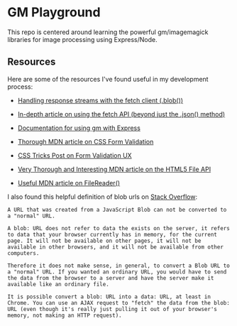 # GM Playground

This repo is centered around learning the powerful gm/imagemagick libraries for image processing using Express/Node. 

## Resources

Here are some of the resources I've found useful in my development process:

- [Handling response streams with the fetch client (.blob())](https://developer.mozilla.org/en-US/docs/Web/API/Body/blob)
- [In-depth article on using the fetch API (beyond just the .json() method)](https://css-tricks.com/using-fetch/)
- [Documentation for using gm with Express](https://github.com/aheckmann/gm)

- [Thorough MDN article on CSS Form Validation](https://developer.mozilla.org/en-US/docs/Learn/HTML/Forms/Form_validation)
- [CSS Tricks Post on Form Validation UX](https://css-tricks.com/form-validation-ux-html-css/)

- [Very Thorough and Interesting MDN article on the HTML5 File API](https://developer.mozilla.org/en-US/docs/Web/API/File/Using_files_from_web_applications#Example_Using_object_URLs_to_display_images)
- [Useful MDN article on FileReader()](https://developer.mozilla.org/en-US/docs/Web/API/FileReader/readAsDataURL)

I also found this helpful definition of blob urls on [Stack Overflow](https://stackoverflow.com/questions/14952052/convert-blob-url-to-normal-url/16179887#16179887):

```
A URL that was created from a JavaScript Blob can not be converted to a "normal" URL.

A blob: URL does not refer to data the exists on the server, it refers to data that your browser currently has in memory, for the current page. It will not be available on other pages, it will not be available in other browsers, and it will not be available from other computers.

Therefore it does not make sense, in general, to convert a Blob URL to a "normal" URL. If you wanted an ordinary URL, you would have to send the data from the browser to a server and have the server make it available like an ordinary file.

It is possible convert a blob: URL into a data: URL, at least in Chrome. You can use an AJAX request to "fetch" the data from the blob: URL (even though it's really just pulling it out of your browser's memory, not making an HTTP request).
```